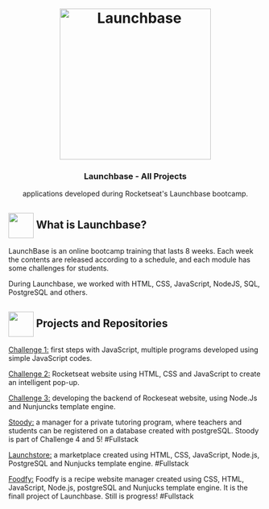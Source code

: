  <h1 align="center">
    <img alt="Launchbase" src="https://storage.googleapis.com/golden-wind/bootcamp-launchbase/logo.png" width="300px" />
</h1>

<h3 align="center">
 Launchbase - All Projects
</h3>
 <p align="center"> applications developed during Rocketseat's Launchbase bootcamp.</P>
 
 <h2> <img src= "https://img.icons8.com/plasticine/2x/rocket.png" width="50px" height="50px" align="center"/> What is Launchbase? </h2>
 <p>LaunchBase is an online bootcamp training that lasts 8 weeks. Each week the contents are released according to a schedule, and each module has some challenges for students.</p>
 <p>During Launchbase, we worked with HTML, CSS, JavaScript, NodeJS, SQL, PostgreSQL and others.</p>

<h2> <img src= "https://img.icons8.com/all/500/project.png" width="50px" height="50px" align="center"/> Projects and Repositories </h2>

<p> <a href="https://github.com/mjulialobo/Launchbase-Desafio01-JS"> Challenge 1:</a> first steps with JavaScript, multiple programs developed using simple JavaScript codes. </p>

<p> <a href="https://github.com/mjulialobo/Launchbase-Desafio02"> Challenge 2:</a> Rocketseat website using HTML, CSS and JavaScript to create an intelligent pop-up. </p>

<p> <a href="https://github.com/mjulialobo/Launchbase-Desafio3"> Challenge 3:</a> developing the backend of Rockeseat website, using  Node.Js and Nunjuncks template engine. </p>

<p>   <a href="https://github.com/mjulialobo/Stoody"> Stoody:</a> a manager for a private tutoring program, where teachers and students can be registered on a database created with postgreSQL. Stoody is part of Challenge 4 and 5! #Fullstack </p>

<p>   <a href="https://github.com/mjulialobo/Launchstore"> Launchstore:</a> a marketplace created using HTML, CSS, JavaScript, Node.js, PostgreSQL and Nunjucks template engine. #Fullstack</p>

<p> <a href="https://github.com/mjulialobo/Foodfy"> Foodfy:</a> Foodfy is a recipe website manager created using CSS, HTML, JavaScript, Node.js, postgreSQL and Nunjucks template engine. It is the finall project of Launchbase. Still is progress! #Fullstack</p>
